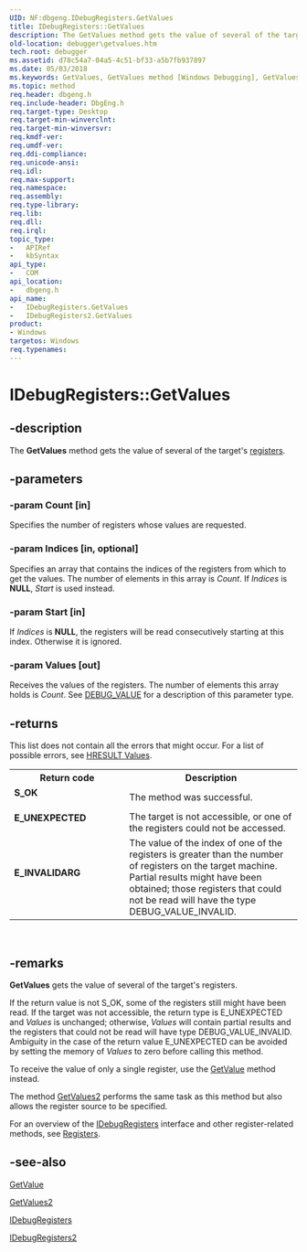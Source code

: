 ```yaml
---
UID: NF:dbgeng.IDebugRegisters.GetValues
title: IDebugRegisters::GetValues
description: The GetValues method gets the value of several of the target's registers.
old-location: debugger\getvalues.htm
tech.root: debugger
ms.assetid: d78c54a7-04a5-4c51-bf33-a5b7fb937897
ms.date: 05/03/2018
ms.keywords: GetValues, GetValues method [Windows Debugging], GetValues method [Windows Debugging],IDebugRegisters interface, GetValues method [Windows Debugging],IDebugRegisters2 interface, IDebugRegisters interface [Windows Debugging],GetValues method, IDebugRegisters.GetValues, IDebugRegisters2 interface [Windows Debugging],GetValues method, IDebugRegisters2::GetValues, IDebugRegisters::GetValues, IDebugRegisters_46e390ee-fd0c-4f5f-babc-d76c10ca2780.xml, dbgeng/IDebugRegisters2::GetValues, dbgeng/IDebugRegisters::GetValues, debugger.getvalues
ms.topic: method
req.header: dbgeng.h
req.include-header: DbgEng.h
req.target-type: Desktop
req.target-min-winverclnt: 
req.target-min-winversvr: 
req.kmdf-ver: 
req.umdf-ver: 
req.ddi-compliance: 
req.unicode-ansi: 
req.idl: 
req.max-support: 
req.namespace: 
req.assembly: 
req.type-library: 
req.lib: 
req.dll: 
req.irql: 
topic_type:
-	APIRef
-	kbSyntax
api_type:
-	COM
api_location:
-	dbgeng.h
api_name:
-	IDebugRegisters.GetValues
-	IDebugRegisters2.GetValues
product:
- Windows
targetos: Windows
req.typenames: 
---
```


# IDebugRegisters::GetValues


## -description


The <b>GetValues</b> method gets the value of several of the target's <a href="https://msdn.microsoft.com/library/windows/hardware/ff554369">registers</a>.


## -parameters




### -param Count [in]

Specifies the number of registers whose values are requested.


### -param Indices [in, optional]

Specifies an array that contains the indices of the registers from which to get the values.  The number of elements in this array is <i>Count</i>.  If <i>Indices</i> is <b>NULL</b>, <i>Start</i> is used instead.


### -param Start [in]

If <i>Indices</i> is <b>NULL</b>, the registers will be read consecutively starting at this index.  Otherwise it is ignored.


### -param Values [out]

Receives the values of the registers.  The number of elements this array holds is <i>Count</i>.  See <a href="https://msdn.microsoft.com/library/windows/hardware/ff541719">DEBUG_VALUE</a> for a description of this parameter type.


## -returns



This list does not contain all the errors that might occur.  For a list of possible errors, see <a href="https://msdn.microsoft.com/library/windows/hardware/ff549771">HRESULT Values</a>.

<table>
<tr>
<th>Return code</th>
<th>Description</th>
</tr>
<tr>
<td width="40%">
<dl>
<dt><b>S_OK</b></dt>
</dl>
</td>
<td width="60%">
The method was successful.

</td>
</tr>
<tr>
<td width="40%">
<dl>
<dt><b>E_UNEXPECTED</b></dt>
</dl>
</td>
<td width="60%">
The target is not accessible, or one of the registers could not be accessed.

</td>
</tr>
<tr>
<td width="40%">
<dl>
<dt><b>E_INVALIDARG</b></dt>
</dl>
</td>
<td width="60%">
The value of the index of one of the registers is greater than the number of registers on the target machine.  Partial results might have been obtained; those registers that could not be read will have the type DEBUG_VALUE_INVALID.

</td>
</tr>
</table>
 




## -remarks



<b>GetValues</b> gets the value of several of the target's registers.

If the return value is not S_OK, some of the registers still might have been read.  If the target was not accessible, the return type is E_UNEXPECTED and <i>Values</i> is unchanged; otherwise, <i>Values</i> will contain partial results and the registers that could not be read will have type DEBUG_VALUE_INVALID.  Ambiguity in the case of the return value E_UNEXPECTED can be avoided by setting the memory of <i>Values</i> to zero before calling this method.

To receive the value of only a single register, use the <a href="https://msdn.microsoft.com/library/windows/hardware/ff597624">GetValue</a> method instead.

The method <a href="https://msdn.microsoft.com/library/windows/hardware/ff549487">GetValues2</a> performs the same task as this method but also allows the register source to be specified.

For an overview of the <a href="https://msdn.microsoft.com/library/windows/hardware/ff550825">IDebugRegisters</a> interface and other register-related methods, see <a href="https://msdn.microsoft.com/library/windows/hardware/ff554369">Registers</a>.




## -see-also




<a href="https://msdn.microsoft.com/library/windows/hardware/ff597624">GetValue</a>



<a href="https://msdn.microsoft.com/library/windows/hardware/ff549487">GetValues2</a>



<a href="https://msdn.microsoft.com/library/windows/hardware/ff550825">IDebugRegisters</a>



<a href="https://msdn.microsoft.com/library/windows/hardware/ff550835">IDebugRegisters2</a>
 

 

